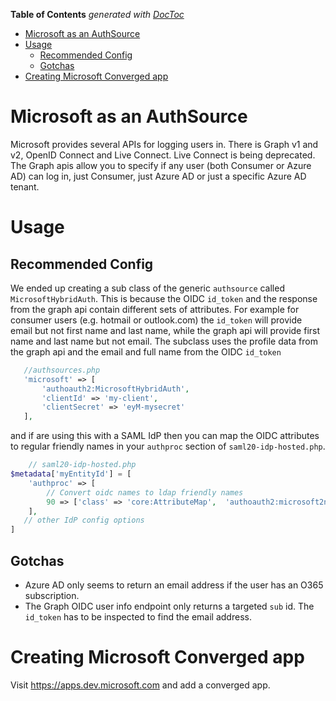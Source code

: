 <!-- START doctoc generated TOC please keep comment here to allow auto update -->
<!-- DON'T EDIT THIS SECTION, INSTEAD RE-RUN doctoc TO UPDATE -->
**Table of Contents**  *generated with [DocToc](https://github.com/thlorenz/doctoc)*

- [Microsoft as an AuthSource](#microsoft-as-an-authsource)
- [Usage](#usage)
  - [Recommended Config](#recommended-config)
  - [Gotchas](#gotchas)
- [Creating Microsoft Converged app](#creating-microsoft-converged-app)

<!-- END doctoc generated TOC please keep comment here to allow auto update -->

# Microsoft as an AuthSource

Microsoft provides several APIs for logging users in. There is Graph v1 and v2, OpenID Connect and Live Connect.
Live Connect is being deprecated. 
The Graph apis allow you to specify if any user (both Consumer or Azure AD) can log in, just Consumer, just Azure AD or
just a specific Azure AD tenant.


# Usage
## Recommended Config

We ended up creating a sub class of the generic `authsource` called `MicrosoftHybridAuth`. This is because the OIDC `id_token`
and the response from the graph api contain different sets of attributes. For example for consumer users (e.g. hotmail or outlook.com)
the `id_token` will provide email but not first name and last name, while the graph api will provide first name and last name
but not email. The subclass uses the profile data from the graph api and the email and full name from the OIDC `id_token`



```php
   //authsources.php
   'microsoft' => [
       'authoauth2:MicrosoftHybridAuth',
       'clientId' => 'my-client',
       'clientSecret' => 'eyM-mysecret'
   ],
```

and if are using this with a SAML IdP then you can map the OIDC attributes to regular friendly names in your `authproc` section of `saml20-idp-hosted.php`.

```php
    // saml20-idp-hosted.php
$metadata['myEntityId'] = [
    'authproc' => [
        // Convert oidc names to ldap friendly names
        90 => ['class' => 'core:AttributeMap',  'authoauth2:microsoft2name'],
    ],
   // other IdP config options
]
```
## Gotchas

* Azure AD only seems to return an email address if the user has an O365 subscription.
* The Graph OIDC user info endpoint only returns a targeted `sub` id. The `id_token` has
to be inspected to find the email address.


# Creating Microsoft Converged app

Visit https://apps.dev.microsoft.com and add a converged app.



